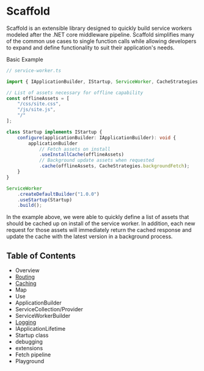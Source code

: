 # Scaffold
 
Scaffold is an extensible library designed to quickly build service workers modeled after the .NET core middleware pipeline. Scaffold simplifies many of the common use cases to single function calls while allowing developers to expand and define functionality to suit their application's needs.

Basic Example

```ts
// service-worker.ts

import { IApplicationBuilder, IStartup, ServiceWorker, CacheStrategies } from "@archetypical/scaffold"

// List of assets necessary for offline capability
const offlineAssets = [
    "/css/site.css",
    "/js/site.js",
    "/"
];

class Startup implements IStartup {
    configure(applicationBuilder: IApplicationBuilder): void {
        applicationBuilder
            // Fetch assets on install
            .useInstallCache(offlineAssets)
            // Background update assets when requested
            .cache(offlineAssets, CacheStrategies.backgroundFetch);
    }
}

ServiceWorker
    .createDefaultBuilder("1.0.0")
    .useStartup(Startup)
    .build();
```

In the example above, we were able to quickly define a list of assets that should be cached up on install of the service worker. In addition, each new request for those assets will immediately return the cached response and update the cache with the latest version in a background process.

## Table of Contents

* Overview
* [Routing](docs/routing.md)
* [Caching](docs/caching.md)
* Map
* Use
* ApplicationBuilder
* ServiceCollection/Provider
* ServiceWorkerBuilder
* [Logging](docs/logging/logging.md)
* IApplicationLifetime
* Startup class
* debugging
* extensions
* Fetch pipeline
* Playground
